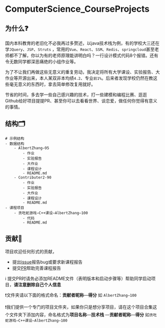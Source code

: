# ComputerScience_CourseProjects

## 为什么❓

​		国内本科教育的老旧化不必我再过多赘述，以java技术栈为例，有的学校大三还在学`JQuery`、`JSP`、`Struts` ，常用的`Vue`、`React`、`SSM`、`Redis`、`springcloud`甚至老师都不了解，你以为有的老师原理能讲明白吗？一行设计模式代码8个报错。还有令无数同学都深恶痛绝的小组作业等。

​		为了不让我们再做这些无意义的重复劳动，我决定将所有大学课设、实验报告、大作业等开源出来，本人某双非本均绩`4.2`、专业`前1%`。后来者发现学校仍然在教这些毫无意义的东西时，拿去简单修改复用就好。

​		节省的时间，多去学一些自己感兴趣的技术，打一些建模和编程比赛、逛逛Github给好项目提提PR、甚至你可以去看看世界、谈恋爱，做任何你觉得有意义的事情。

## 结构🗂️

```
# 示例结构
- 数据结构
	- AlbertZhang—95
		- 作业
		- 实验报告
		- 大作业
		- 课程设计
		- README.md
	- Contributer2-90
		- 作业
		- 实验报告
		- 大作业
		- 课程设计
		- README.md
- 课程项目
	- 贪吃蛇游戏—C++课设—AlbertZhang—100
		- 代码
		- README.md
```

## 贡献🤝

项目欢迎任何形式的贡献，

- 提出[issue](https://github.com/AZCodingAccount/ComputerScience_CourseProjects/issues)报告bug或要求新课程报告
- 提交[PR](https://github.com/AZCodingAccount/ComputerScience_CourseProjects/pulls)帮助完善课程报告

ℹ️ 提交PR时请务必添加README文件（表明版本和启动步骤等）帮助同学启动项目，**请注意删除自己个人信息**

❗文件夹请以下面的格式命名：**贡献者昵称**—**得分** 如 `AlbertZhang—100`

❗我们提供一个专门的项目文件夹，如果你只是想分享项目，请在这个项目合集这个文件夹下添加内容，命名格式为**项目名称**—**技术栈**	—**贡献者昵称**—**得分** 如`贪吃蛇游戏—C++课设—AlbertZhang—100`

